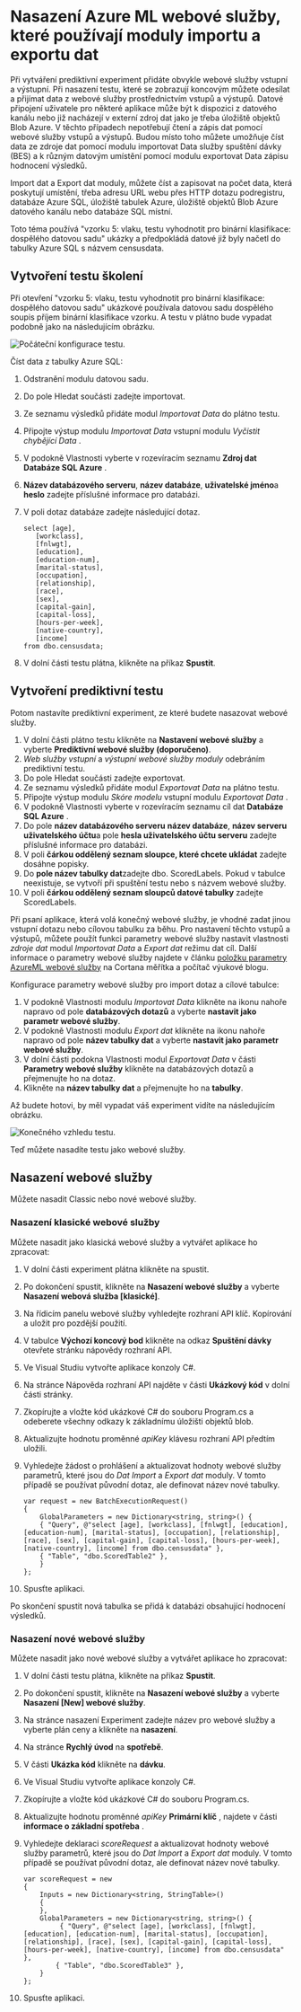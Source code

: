 <properties
    pageTitle="Nasazení Azure ML webové služby, které používají moduly importu a exportu dat | Microsoft Azure"
    description="Naučte se používat moduly dat Import a Export dat pro odesílání a přijímání data z webové služby."
    services="machine-learning"
    documentationCenter=""
    authors="vDonGlover"
    manager="raymondlaghaeian"
    editor=""/>

<tags
    ms.service="machine-learning"
    ms.workload="data-services"
    ms.tgt_pltfrm="na"
    ms.devlang="na"
    ms.topic="article"
    ms.date="08/12/2016"
    ms.author="v-donglo"/>



# <a name="deploying-azure-ml-web-services-that-use-data-import-and-data-export-modules"></a>Nasazení Azure ML webové služby, které používají moduly importu a exportu dat 

Při vytváření prediktivní experiment přidáte obvykle webové služby vstupní a výstupní. Při nasazení testu, které se zobrazují koncovým můžete odesílat a přijímat data z webové služby prostřednictvím vstupů a výstupů. Datové připojení uživatele pro některé aplikace může být k dispozici z datového kanálu nebo již nacházejí v externí zdroj dat jako je třeba úložiště objektů Blob Azure. V těchto případech nepotřebují čtení a zápis dat pomocí webové služby vstupů a výstupů. Budou místo toho můžete umožňuje číst data ze zdroje dat pomocí modulu importovat Data služby spuštění dávky (BES) a k různým datovým umístění pomocí modulu exportovat Data zápisu hodnocení výsledků.

Import dat a Export dat moduly, můžete číst a zapisovat na počet data, která poskytují umístění, třeba adresu URL webu přes HTTP dotazu podregistru, databáze Azure SQL, úložiště tabulek Azure, úložiště objektů Blob Azure datového kanálu nebo databáze SQL místní.

Toto téma používá "vzorku 5: vlaku, testu vyhodnotit pro binární klasifikace: dospělého datovou sadu" ukázky a předpokládá datové již byly načetl do tabulky Azure SQL s názvem censusdata.

## <a name="create-the-training-experiment"></a>Vytvoření testu školení 
 
Při otevření "vzorku 5: vlaku, testu vyhodnotit pro binární klasifikace: dospělého datovou sadu" ukázkové používala datovou sadu dospělého soupis příjem binární klasifikace vzorku. A testu v plátno bude vypadat podobně jako na následujícím obrázku.

![Počáteční konfigurace testu.](./media/machine-learning-web-services-that-use-import-export-modules/initial-look-of-experiment.png)
  

Číst data z tabulky Azure SQL:

1.  Odstranění modulu datovou sadu.
2.  Do pole Hledat součásti zadejte importovat.
3.  Ze seznamu výsledků přidáte modul *Importovat Data* do plátno testu.
4.  Připojte výstup modulu *Importovat Data* vstupní modulu *Vyčistit chybějící Data* .
5.  V podokně Vlastnosti vyberte v rozevíracím seznamu **Zdroj dat** **Databáze SQL Azure** .
6.  **Název databázového serveru**, **název databáze**, **uživatelské jméno**a **heslo** zadejte příslušné informace pro databázi.
7.  V poli dotaz databáze zadejte následující dotaz.

        select [age],
           [workclass],
           [fnlwgt],
           [education],
           [education-num],
           [marital-status],
           [occupation],
           [relationship],
           [race],
           [sex],
           [capital-gain],
           [capital-loss],
           [hours-per-week],
           [native-country],
           [income]
        from dbo.censusdata;

8.  V dolní části testu plátna, klikněte na příkaz **Spustit**.

## <a name="create-the-predictive-experiment"></a>Vytvoření prediktivní testu

Potom nastavíte prediktivní experiment, ze které budete nasazovat webové služby.

1.  V dolní části plátno testu klikněte na **Nastavení webové služby** a vyberte **Prediktivní webové služby (doporučeno)**.
2.  *Web služby vstupní* a *výstupní webové služby moduly* odebráním prediktivní testu. 
3.  Do pole Hledat součásti zadejte exportovat.
4.  Ze seznamu výsledků přidáte modul *Exportovat Data* na plátno testu.
5.  Připojte výstup modulu *Skóre modelu* vstupní modulu *Exportovat Data* . 
6.  V podokně Vlastnosti vyberte v rozevíracím seznamu cíl dat **Databáze SQL Azure** .
7.  Do pole **název databázového serveru** **název databáze**, **název serveru uživatelského účtu**a pole **hesla uživatelského účtu serveru** zadejte příslušné informace pro databázi.
8.  V poli **čárkou oddělený seznam sloupce, které chcete ukládat** zadejte dosáhne popisky.
9.  Do **pole název tabulky dat**zadejte dbo. ScoredLabels. Pokud v tabulce neexistuje, se vytvoří při spuštění testu nebo s názvem webové služby.
10. V poli **čárkou oddělený seznam sloupců datové tabulky** zadejte ScoredLabels.

Při psaní aplikace, která volá konečný webové služby, je vhodné zadat jinou vstupní dotazu nebo cílovou tabulku za běhu. Pro nastavení těchto vstupů a výstupů, můžete použít funkci parametry webové služby nastavit vlastnosti *zdroje dat* modul *Importovat Data* a *Export dat* režimu dat cíl.  Další informace o parametry webové služby najdete v článku [položku parametry AzureML webové služby](https://blogs.technet.microsoft.com/machinelearning/2014/11/25/azureml-web-service-parameters/) na Cortana měřítka a počítač výukové blogu.

Konfigurace parametry webové služby pro import dotaz a cílové tabulce:

1.  V podokně Vlastnosti modulu *Importovat Data* klikněte na ikonu nahoře napravo od pole **databázových dotazů** a vyberte **nastavit jako parametr webové služby**.
2.  V podokně Vlastnosti modulu *Export dat* klikněte na ikonu nahoře napravo od pole **název tabulky dat** a vyberte **nastavit jako parametr webové služby**.
3.  V dolní části podokna Vlastnosti modul *Exportovat Data* v části **Parametry webové služby** klikněte na databázových dotazů a přejmenujte ho na dotaz.
4.  Klikněte na **název tabulky dat** a přejmenujte ho na **tabulky**.

Až budete hotovi, by měl vypadat váš experiment vidíte na následujícím obrázku.
 
![Konečného vzhledu testu.](./media/machine-learning-web-services-that-use-import-export-modules/experiment-with-import-data-added.png)

Teď můžete nasadíte testu jako webové služby.

## <a name="deploy-the-web-service"></a>Nasazení webové služby 
Můžete nasadit Classic nebo nové webové služby.

### <a name="deploy-a-classic-web-service"></a>Nasazení klasické webové služby

Můžete nasadit jako klasická webové služby a vytvářet aplikace ho zpracovat:

1.  V dolní části experiment plátna klikněte na spustit.
2.  Po dokončení spustit, klikněte na **Nasazení webové služby** a vyberte **Nasazení webová služba [klasické]**.
3.  Na řídicím panelu webové služby vyhledejte rozhraní API klíč. Kopírování a uložit pro pozdější použití.
4.  V tabulce **Výchozí koncový bod** klikněte na odkaz **Spuštění dávky** otevřete stránku nápovědy rozhraní API.
5.  Ve Visual Studiu vytvořte aplikace konzoly C#.
6.  Na stránce Nápověda rozhraní API najděte v části **Ukázkový kód** v dolní části stránky.
7.  Zkopírujte a vložte kód ukázkové C# do souboru Program.cs a odeberete všechny odkazy k základnímu úložišti objektů blob.
8.  Aktualizujte hodnotu proměnné *apiKey* klávesu rozhraní API předtím uložili.
9.  Vyhledejte žádost o prohlášení a aktualizovat hodnoty webové služby parametrů, které jsou do *Dat Import* a *Export dat* moduly. V tomto případě se používat původní dotaz, ale definovat název nové tabulky.

        var request = new BatchExecutionRequest() 
        {   
            GlobalParameters = new Dictionary<string, string>() {
            { "Query", @"select [age], [workclass], [fnlwgt], [education], [education-num], [marital-status], [occupation], [relationship], [race], [sex], [capital-gain], [capital-loss], [hours-per-week], [native-country], [income] from dbo.censusdata" },
            { "Table", "dbo.ScoredTable2" },
            }
        };

10. Spusťte aplikaci. 

Po skončení spustit nová tabulka se přidá k databázi obsahující hodnocení výsledků.

### <a name="deploy-a-new-web-service"></a>Nasazení nové webové služby

Můžete nasadit jako nové webové služby a vytvářet aplikace ho zpracovat:

1.  V dolní části testu plátna, klikněte na příkaz **Spustit**.
2.  Po dokončení spustit, klikněte na **Nasazení webové služby** a vyberte **Nasazení [New] webové služby**.
3.  Na stránce nasazení Experiment zadejte název pro webové služby a vyberte plán ceny a klikněte na **nasazení**.
4.  Na stránce **Rychlý úvod** na **spotřebě**.
5.  V části **Ukázka kód** klikněte na **dávku**.
6.  Ve Visual Studiu vytvořte aplikace konzoly C#.
7.  Zkopírujte a vložte kód ukázkové C# do souboru Program.cs.
8.  Aktualizujte hodnotu proměnné *apiKey* **Primární klíč** , najdete v části **informace o základní spotřeba** .
9.  Vyhledejte deklaraci *scoreRequest* a aktualizovat hodnoty webové služby parametrů, které jsou do *Dat Import* a *Export dat* moduly. V tomto případě se používat původní dotaz, ale definovat název nové tabulky.

        var scoreRequest = new
        {
            Inputs = new Dictionary<string, StringTable>()
            {
            },
            GlobalParameters = new Dictionary<string, string>() {
                 { "Query", @"select [age], [workclass], [fnlwgt], [education], [education-num], [marital-status], [occupation], [relationship], [race], [sex], [capital-gain], [capital-loss], [hours-per-week], [native-country], [income] from dbo.censusdata" },
                { "Table", "dbo.ScoredTable3" },
            }
        };

10. Spusťte aplikaci. 
 

